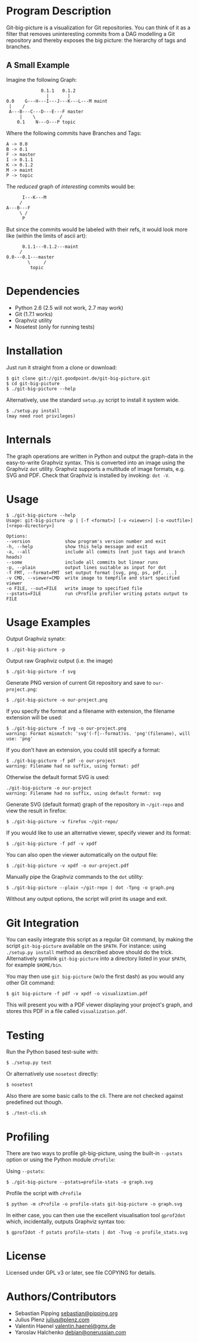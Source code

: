 Program Description
===================

Git-big-picture is a visualization for Git repositories. You can think of it as
a filter that removes uninteresting commits from a DAG modelling a Git
repository and thereby exposes the big picture: the hierarchy of tags and
branches.

A Small Example
---------------

Imagine the following Graph:

                 0.1.1   0.1.2
                   |       |
    0.0    G---H---I---J---K---L---M maint
     |    /
     A---B---C---D---E---F master
         |    \         /
        0.1    N---O---P topic


Where the following commits have Branches and Tags:

    A -> 0.0
    B -> 0.1
    F -> master
    I -> 0.1.1
    K -> 0.1.2
    M -> maint
    P -> topic

The *reduced* graph of *interesting* commits would be:

          I---K---M
         /
    A---B---F
         \ /
          P

But since the commits would be labeled with their refs, it would look more like
(within the limits of ascii art):

          0.1.1---0.1.2---maint
         /
    0.0---0.1---master
            \     /
             topic

Dependencies
============

* Python 2.6 (2.5 will not work, 2.7 may work)
* Git (1.7.1 works)
* Graphviz utility
* Nosetest (only for running tests)

Installation
============

Just run it straight from a clone or download:

    $ git clone git://git.goodpoint.de/git-big-picture.git
    $ cd git-big-picture
    $ ./git-big-picture --help

Alternatively, use the standard `setup.py` script to install it system wide.

    $ ./setup.py install
    (may need root privileges)

Internals
=========

The graph operations are written in Python and output the graph-data in the
easy-to-write Graphviz syntax. This is converted into an image using the
Graphviz `dot` utility. Graphviz supports a multitude of image formats, e.g. SVG
and PDF. Check that Graphviz is installed by invoking: `dot -V`.

Usage
=====

    $ ./git-big-picture --help
    Usage: git-big-picture -p | [-f <format>] [-v <viewer>] [-o <outfile>] [<repo-directory>]

    Options:
    --version             show program's version number and exit
    -h, --help            show this help message and exit
    -a, --all             include all commits (not just tags and branch heads)
    --some                include all commits but linear runs
    -p, --plain           output lines suitable as input for dot
    -f FMT, --format=FMT  set output format [svg, png, ps, pdf, ...]
    -v CMD, --viewer=CMD  write image to tempfile and start specified viewer
    -o FILE, --out=FILE   write image to specified file
    --pstats=FILE         run cProfile profiler writing pstats output to FILE


Usage Examples
==============

Output Graphviz synatx:

    $ ./git-big-picture -p

Output raw Graphviz output (i.e. the image)

    $ ./git-big-picture -f svg

Generate PNG version of current Git repository and save to `our-project.png`:

    $ ./git-big-picture -o our-project.png

If you specify the format and a filename with extension, the filename extension will
be used:

    $ ./git-big-picture -f svg -o our-project.png
    warning: Format mismatch: 'svg'(-f|--format)vs. 'png'(filename), will use: 'png'

If you don't have an extension, you could still specify a format:

    $ ./git-big-picture -f pdf -o our-project
    warning: Filename had no suffix, using format: pdf

Otherwise the default format SVG is used:

    ./git-big-picture -o our-project
    warning: Filename had no suffix, using default format: svg

Generate SVG (default format) graph of the repository in `~/git-repo` and view the
result in firefox:

    $ ./git-big-picture -v firefox ~/git-repo/

If you would like to use an alternative viewer, specify viewer and its format:

    $ ./git-big-picture -f pdf -v xpdf

You can also open the viewer automatically on the output file:

    $ ./git-big-picture -v xpdf -o our-project.pdf

Manually pipe the Graphviz commands to the `dot` utility:

    $ ./git-big-picture --plain ~/git-repo | dot -Tpng -o graph.png

Without any output options, the script will print its usage and exit.


Git Integration
===============

You can easily integrate this script as a regular Git command, by making the
script `git-big-picture` available on the `$PATH`. For instance: using
`./setup.py install` method as described above should do the trick. Alternatively symlink
`git-big-picture` into a directory listed in your `$PATH`, for example `$HOME/bin`.

You may then use `git big-picture` (w/o the first dash) as you would any other Git command:

    $ git big-picture -f pdf -v xpdf -o visualization.pdf

This will present you with a PDF viewer displaying your project's
graph, and stores this PDF in a file called `visualization.pdf`.

Testing
=======

Run the Python based test-suite with:

    $ ./setup.py test

Or alternatively use `nosetest` directly:

    $ nosetest

Also there are some basic calls to the cli. There are not checked against
predefined out though.

    $ ./test-cli.sh

Profiling
=========

There are two ways to profile git-big-picture, using the built-in `--pstats`
option or using the Python module `cProfile`:

Using `--pstats`:

    $ ./git-big-picture --pstats=profile-stats -o graph.svg

Profile the script with `cProfile`

    $ python -m cProfile -o profile-stats git-big-picture -o graph.svg

In either case, you can then use the excellent visualisation tool `gprof2dot`
which, incidentally, outputs Graphviz syntax too:

    $ gprof2dot -f pstats profile-stats | dot -Tsvg -o profile_stats.svg

License
=======

Licensed under GPL v3 or later, see file COPYING for details.

Authors/Contributors
====================

* Sebastian Pipping  <sebastian@pipping.org>
* Julius Plenz       <julius@plenz.com>
* Valentin Haenel    <valentin.haenel@gmx.de>
* Yaroslav Halchenko <debian@onerussian.com>

